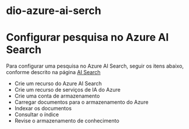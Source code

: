 # dio-azure-ai-serch

# Configurar pesquisa no Azure AI Search

Para configurar uma pesquisa no Azure AI Search, seguir os itens abaixo, conforme descrito na página [AI Search](https://microsoftlearning.github.io/mslearn-ai-fundamentals/Instructions/Labs/11-ai-search.html)

- Crie um recurso do Azure AI Search
- Crie um recurso de serviços de IA do Azure
- Crie uma conta de armazenamento
- Carregar documentos para o armazenamento do Azure
- Indexar os documentos
- Consultar o índice
- Revise o armazenamento de conhecimento
